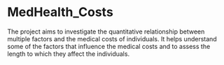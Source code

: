# MedHealth_Costs
The project aims to investigate the quantitative relationship between multiple factors and the medical costs of individuals. It helps understand some of the factors that influence the medical costs and to assess the length to which they affect the individuals.
